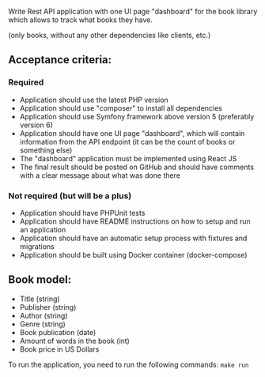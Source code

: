 Write Rest API application with one UI page "dashboard" for the book library which allows to track what books they have.

(only books, without any other dependencies like clients, etc.)

## Acceptance  criteria:

### Required
* Application should use the latest PHP version
* Application should use "composer" to install all dependencies
* Application should use Symfony framework above version 5 (preferably version 6)
* Application should have one UI page "dashboard", which will contain information from the API endpoint (it can be the count of books or something else)
* The "dashboard" application must be implemented using React JS
* The final result should be posted on GitHub and should have comments with a clear message about what was done there

### Not required (but will be a plus)
* Application should have PHPUnit tests
* Application should have README instructions on how to setup and run an application
* Application should have an automatic setup process with fixtures and migrations
* Application should be built using Docker container (docker-compose)


## Book model:
* Title (string)
* Publisher (string)
* Author (string)
* Genre (string)
* Book publication (date)
* Amount of words in the book (int)
* Book price in US Dollars


To run the application, you need to run the following commands:
``make run``
